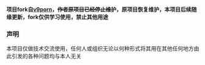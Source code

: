 
#### 项目fork自[v9porn](https://github.com/techGay/v9porn)，~~作者原项目已经停止维护~~，原项目恢复维护，本项目后续随缘更新，fork仅供学习使用，禁止其他用途
### 声明
本项目仅做技术交流使用，任何人或组织无论以何种形式将其用在其他任何地方由此引发的各种问题均与本人无关
